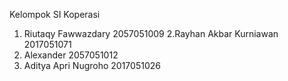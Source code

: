 Kelompok SI Koperasi
1. Riutaqy Fawwazdary 2057051009
2.Rayhan Akbar Kurniawan 2017051071
3. Alexander 2057051012
4. Aditya Apri Nugroho 2017051026

